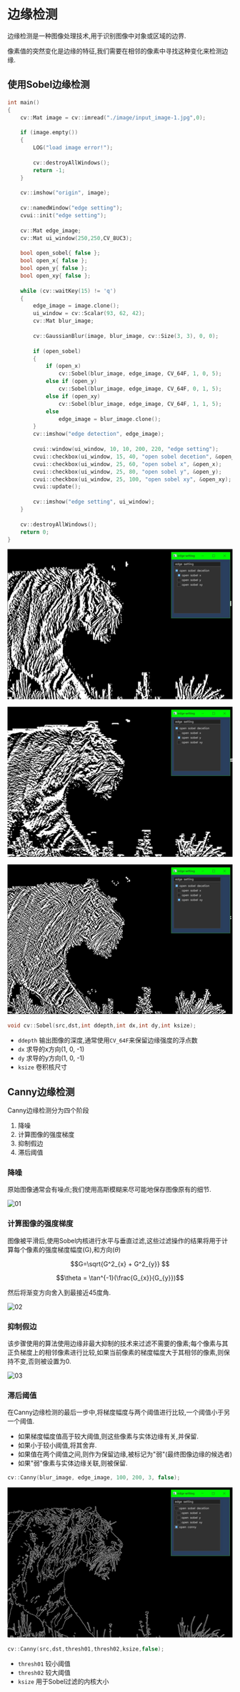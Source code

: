 # 边缘检测

边缘检测是一种图像处理技术,用于识别图像中对象或区域的边界.

像素值的突然变化是边缘的特征,我们需要在相邻的像素中寻找这种变化来检测边缘.

## 使用Sobel边缘检测

``` cpp {.line-numbers}
int main()
{
    cv::Mat image = cv::imread("./image/input_image-1.jpg",0);

    if (image.empty())
    {
        LOG("load image error!");

        cv::destroyAllWindows();
        return -1;
    }

    cv::imshow("origin", image);

    cv::namedWindow("edge setting");
    cvui::init("edge setting");

    cv::Mat edge_image;
    cv::Mat ui_window(250,250,CV_8UC3);

    bool open_sobel{ false };
    bool open_x{ false };
    bool open_y{ false };
    bool open_xy{ false };

    while (cv::waitKey(15) != 'q')
    {
        edge_image = image.clone();
        ui_window = cv::Scalar(93, 62, 42);
        cv::Mat blur_image;

        cv::GaussianBlur(image, blur_image, cv::Size(3, 3), 0, 0);

        if (open_sobel)
        {
            if (open_x)
                cv::Sobel(blur_image, edge_image, CV_64F, 1, 0, 5);
            else if (open_y)
                cv::Sobel(blur_image, edge_image, CV_64F, 0, 1, 5);
            else if (open_xy)
                cv::Sobel(blur_image, edge_image, CV_64F, 1, 1, 5);
            else
                edge_image = blur_image.clone();
        }
        cv::imshow("edge detection", edge_image);

        cvui::window(ui_window, 10, 10, 200, 220, "edge setting");
        cvui::checkbox(ui_window, 15, 40, "open sobel decetion", &open_sobel);
        cvui::checkbox(ui_window, 25, 60, "open sobel x", &open_x);
        cvui::checkbox(ui_window, 25, 80, "open sobel y", &open_y);
        cvui::checkbox(ui_window, 25, 100, "open sobel xy", &open_xy);
        cvui::update();

        cv::imshow("edge setting", ui_window);
    }

    cv::destroyAllWindows();
    return 0;
}
```

![sobel_x](image/sobel_x.jpg)

![sobel_y](image/sobel_y.jpg)

![sobel_xy](image/sobel_xy.jpg)

``` cpp
void cv::Sobel(src,dst,int ddepth,int dx,int dy,int ksize);
```

- `ddepth` 输出图像的深度,通常使用`CV_64F`来保留边缘强度的浮点数
- `dx` 求导的x方向(1, 0, -1)
- `dy` 求导的y方向(1, 0, -1)
- `ksize` 卷积核尺寸

## Canny边缘检测

Canny边缘检测分为四个阶段

1. 降噪
2. 计算图像的强度梯度
3. 抑制假边
4. 滞后阈值

### 降噪

原始图像通常会有噪点;我们使用高斯模糊来尽可能地保存图像原有的细节.

![01](https://learnopencv.com/wp-content/uploads/2021/06/orig_gauss_blur.jpg)

### 计算图像的强度梯度

图像被平滑后,使用Sobel内核进行水平与垂直过滤,这些过滤操作的结果将用于计算每个像素的强度梯度幅度(G),和方向($\theta$)

$$G=\sqrt{G^2_{x} + G^2_{y}} $$

$$\theta = \tan^{-1}(\frac{G_{x}}{G_{y}})$$

然后将渐变方向舍入到最接近45度角.

![02](https://learnopencv.com/wp-content/uploads/2021/06/original_after_sobel.jpg)

### 抑制假边

该步骤使用的算法使用边缘非最大抑制的技术来过滤不需要的像素;每个像素与其正负梯度上的相邻像素进行比较,如果当前像素的梯度幅度大于其相邻的像素,则保持不变,否则被设置为0.

![03](https://learnopencv.com/wp-content/uploads/2021/06/sobel_non_max-1024x354.jpg)

### 滞后阈值

在Canny边缘检测的最后一步中,将梯度幅度与两个阈值进行比较,一个阈值小于另一个阈值.

- 如果梯度幅度值高于较大阈值,则这些像素与实体边缘有关,并保留.
- 如果小于较小阈值,将其舍弃.
- 如果值在两个阈值之间,则作为保留边缘,被标记为"弱"(最终图像边缘的候选者)
- 如果"弱"像素与实体边缘关联,则被保留.

``` cpp
cv::Canny(blur_image, edge_image, 100, 200, 3, false);
```

![canny](image/canny.jpg)

``` cpp
cv::Canny(src,dst,thresh01,thresh02,ksize,false);
```

- `thresh01` 较小阈值
- `thresh02` 较大阈值
- `ksize` 用于Sobel过滤的内核大小
